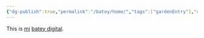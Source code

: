 ```yaml
---
{"dg-publish":true,"permalink":"/batey/home/","tags":["gardenEntry"],"created":"2024-10-27T15:29:32.755-04:00","updated":"2024-10-27T15:30:39.504-04:00"}
---
```


This is [mi](https://twop0intfive.xyz) [batey digital](https://elbatey.twop0intfive.xyz/topics/batey/what-is-this/).